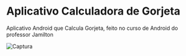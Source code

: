 # Aplicativo Calculadora de Gorjeta
Aplicativo Android que Calcula Gorjeta, feito no curso de Android do professor Jamilton

![Captura](https://user-images.githubusercontent.com/55591611/84322289-19aebb80-ab4b-11ea-8faa-af3ba04a6469.png)
